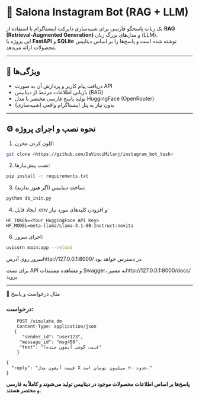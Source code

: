 # 🤖 Salona Instagram Bot (RAG + LLM)

یک ربات پاسخگو فارسی برای شبیه‌سازی دایرکت اینستاگرام با استفاده از **RAG (Retrieval-Augmented Generation)** و مدل‌های بزرگ زبان (LLM).  
این پروژه با **FastAPI** و **SQLite** نوشته شده است و پاسخ‌ها را بر اساس دیتابیس محصولات ارائه می‌دهد.

----------------------------------------------------------

## 🔹 ویژگی‌ها
- دریافت پیام کاربر و پردازش آن به صورت API
- بازیابی اطلاعات مرتبط از دیتابیس (RAG)
- تولید پاسخ فارسی مختصر با مدل HuggingFace (OpenRouter)
- بدون نیاز به پنل اینستاگرام واقعی (شبیه‌سازی)

---------------------------------------------------------

## ⚙️ نحوه نصب و اجرای پروژه

1. کلون کردن مخزن:
```bash
git clone <https://github.com/DaVinciMilanj/instagram_bot_task>
```
2. نصب پیش‌نیازها:
```bash  
pip install -r requirements.txt
```
3. ساخت دیتابیس (اگر هنوز ندارید):
```bash  
python db_init.py
```
4. ایجاد فایل .env و افزودن کلیدهای مورد نیاز:
```  
HF_TOKEN=<Your HuggingFace API Key>
HF_MODEL=meta-llama/Llama-3.1-8B-Instruct:novita
```
 
6. اجرای سرور:
```bash
uvicorn main:app --reload

```
سرور روی آدرسhttp://127.0.0.1:8000/ در دسترس خواهد بود.

برای تست API و مشاهده مستندات Swagger، به مسیرhttp://127.0.0.1:8000/docs/ بروید.




--------------------------------------------------------------------------

📝 مثال درخواست و پاسخ

### درخواست:
```http
    POST /simulate_dm
    Content-Type: application/json
   {
      "sender_id": "user123",
     "message_id": "msg456",
     "text": "قیمت گوشی آیفون چنده؟"
    }
```
``` 
{                                                               
  "reply": "قیمت آیفون مدل X حدود ۳۰ میلیون تومان است."   
}                                                          
``` 



**پاسخ‌ها بر اساس اطلاعات محصولات موجود در دیتابیس تولید می‌شوند و کاملاً به فارسی و مختصر هستند.**
